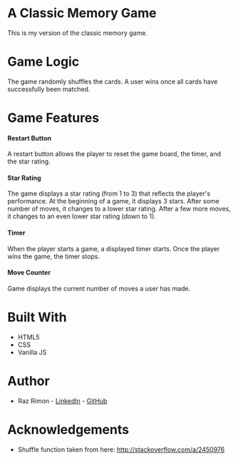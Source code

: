 # A Classic Memory Game
This is my version of the classic memory game.

# Game Logic
The game randomly shuffles the cards. A user wins once all cards have successfully been matched.

# Game Features

#### Restart Button
A restart button allows the player to reset the game board, the timer, and the star rating.

#### Star Rating
The game displays a star rating (from 1 to 3) that reflects the player's performance. At the beginning of a game, it displays 3 stars. After some number of moves, it changes to a lower star rating. After a few more moves, it changes to an even lower star rating (down to 1).

#### Timer
When the player starts a game, a displayed timer starts. Once the player wins the game, the timer stops.

#### Move Counter
Game displays the current number of moves a user has made.

# Built With
* HTML5
* CSS 
* Vanilla JS

# Author
* Raz Rimon - [LinkedIn](https://www.linkedin.com/in/raz-rimon-416551125) - [GitHub](https://github.com/razcodes/)

# Acknowledgements
* Shuffle function taken from here: http://stackoverflow.com/a/2450976
